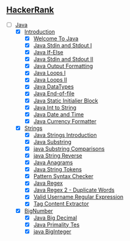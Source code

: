 ## [HackerRank](/Hackerrank)
 - [ ] [Java](Hackerrank/Java)
   - [x] [Introduction](Hackerrank/Java/Introduction)
     - [x] [Welcome To Java](Hackerrank/Java/Introduction/welcome-to-java.java)
     - [x] [Java Stdin and Stdout I](Hackerrank/Java/Introduction/stdin-and-stdout.java)
     - [x] [Java If-Else](Hackerrank/Java/Introduction/if-else.java)
     - [x] [Java Stdin and Stdout II](Hackerrank/Java/Introduction/stdin-stdout-2.java)
     - [x] [Java Output Formatting](Hackerrank/Java/Introduction/output-formatting.java)
     - [x] [Java Loops I](Hackerrank/Java/Introduction/java-loops-i.java)
     - [x] [Java Loops II](Hackerrank/Java/Introduction/java-loops-ii.java)
     - [x] [Java DataTypes](Hackerrank/Java/Introduction/java-datatypes.java)
     - [x] [Java End-of-file](Hackerrank/Java/Introduction/java-end-of-file.java)
     - [x] [Java Static Initialier Block](Hackerrank/Java/Introduction/java-static-initializer-block.java)
     - [x] [Java Int to String](Hackerrank/Java/Introduction/java-int-to-string.java)
     - [x] [Java Date and Time](Hackerrank/Java/Introduction/java-date-and-time.java)
     - [x] [Java Currency Formatter](Hackerrank/Java/Introduction/java-currency-formatter.java)

   - [x] [Strings](Hackerrank/Java/strings)
     - [x] [Java Strings Introduction](Hackerrank/Java/strings/java-strings-introduction.java)
     - [x] [Java Substring](Hackerrank/Java/strings/java-substring.java)
     - [x] [java Substring Comparisons](Hackerrank/Java/strings/java-string-compare.java)
     - [x] [java String Reverse](Hackerrank/Java/strings/java-string-reverse.java)
     - [x] [Java Anagrams](Hackerrank/Java/strings/java-anagrams.java)
     - [x] [Java String Tokens](Hackerrank/Java/strings/java-string-tokens.java)
     - [x] [Pattern Syntax Checker](Hackerrank/Java/strings/pattern-syntax-checker.java)
     - [x] [Java Regex](Hackerrank/Java/strings/java-regex.java)
     - [x] [Java Regex 2 - Duplicate Words](Hackerrank/Java/strings/duplicate-word.java)
     - [x] [Valid Username Regular Expression](Hackerrank/Java/strings/valid-username-checker.java)
     - [x] [Tag Content Extractor](Hackerrank/Java/strings/tag-content-extractor.java)

   - [x] [BigNumber](Hackerrank/Java/BigNumber)
     - [x] [Java Big Decimal](Hackerrank/Java/BigNumber/java-bigdecimal.java)
     - [x] [Java Primality Tes](Hackerrank/Java/BigNumber/java-primality-test.java)
     - [x] [java BigInteger](Hackerrank/Java/BigNumber/java-biginteger.java)